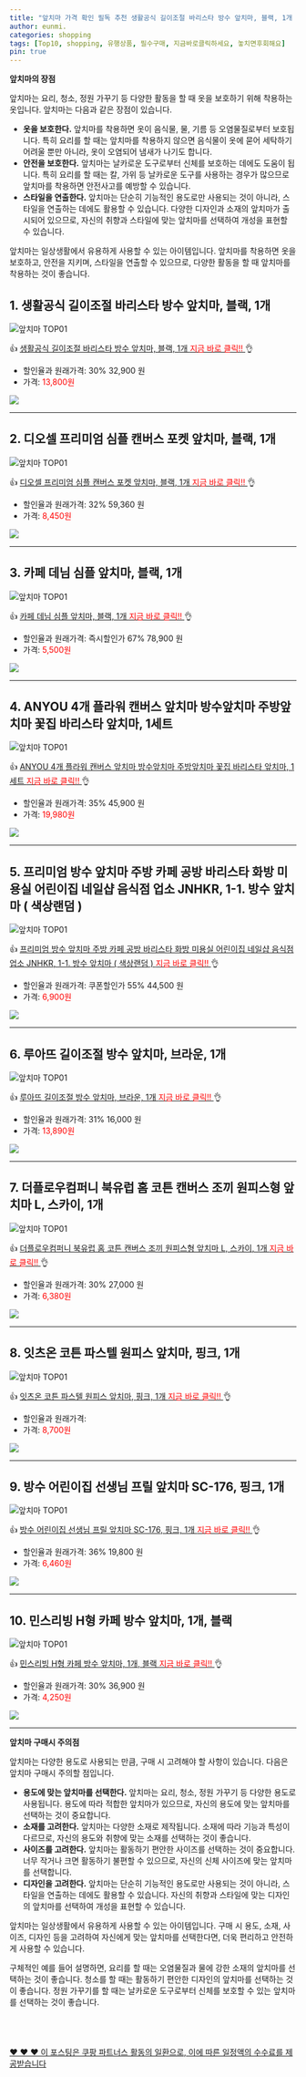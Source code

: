 ```yaml
---
title: "앞치마 가격 확인 필독 추천 생활공식 길이조절 바리스타 방수 앞치마, 블랙, 1개 비교 장점 구매가이드"
author: eunmi.
categories: shopping
tags: [Top10, shopping, 유행상품, 필수구매, 지금바로클릭하세요, 놓치면후회해요]
pin: true
---
```

**앞치마의 장점**

앞치마는 요리, 청소, 정원 가꾸기 등 다양한 활동을 할 때 옷을 보호하기 위해 착용하는 옷입니다. 앞치마는 다음과 같은 장점이 있습니다.

* **옷을 보호한다.** 앞치마를 착용하면 옷이 음식물, 물, 기름 등 오염물질로부터 보호됩니다. 특히 요리를 할 때는 앞치마를 착용하지 않으면 음식물이 옷에 묻어 세탁하기 어려울 뿐만 아니라, 옷이 오염되어 냄새가 나기도 합니다.
* **안전을 보호한다.** 앞치마는 날카로운 도구로부터 신체를 보호하는 데에도 도움이 됩니다. 특히 요리를 할 때는 칼, 가위 등 날카로운 도구를 사용하는 경우가 많으므로 앞치마를 착용하면 안전사고를 예방할 수 있습니다.
* **스타일을 연출한다.** 앞치마는 단순히 기능적인 용도로만 사용되는 것이 아니라, 스타일을 연출하는 데에도 활용할 수 있습니다. 다양한 디자인과 소재의 앞치마가 출시되어 있으므로, 자신의 취향과 스타일에 맞는 앞치마를 선택하여 개성을 표현할 수 있습니다.

앞치마는 일상생활에서 유용하게 사용할 수 있는 아이템입니다. 앞치마를 착용하면 옷을 보호하고, 안전을 지키며, 스타일을 연출할 수 있으므로, 다양한 활동을 할 때 앞치마를 착용하는 것이 좋습니다.

   

## 1. 생활공식 길이조절 바리스타 방수 앞치마, 블랙, 1개

![앞치마 TOP01](https://thumbnail7.coupangcdn.com/thumbnails/remote/230x230ex/image/retail/images/2976874125525923-89b6e99b-abf1-4038-9845-3f6daa54665a.jpg)


👍 [생활공식 길이조절 바리스타 방수 앞치마, 블랙, 1개 <font color=red> 지금 바로 클릭!! </font> ](https://link.coupang.com/re/AFFSDP?lptag=AF3617701&subid=GithubCoopas&pageKey=6444077589&traceid=V0-153&itemId=13959813193&vendorItemId=81208855137) 👌 


- 할인율과 원래가격: 30%  32,900   원
- 가격: <span style='color:red'>13,800원</span>

[![](/discount_price.png)](https://link.coupang.com/re/AFFSDP?lptag=AF3617701&subid=GithubCoopas&pageKey=6444077589&traceid=V0-153&itemId=13959813193&vendorItemId=81208855137)

---


   

## 2. 디오셀 프리미엄 심플 캔버스 포켓 앞치마, 블랙, 1개

![앞치마 TOP01](https://thumbnail7.coupangcdn.com/thumbnails/remote/230x230ex/image/retail/images/9520408818532247-ce722b06-7f41-4166-b5a4-29f3106ca07a.jpg)


👍 [디오셀 프리미엄 심플 캔버스 포켓 앞치마, 블랙, 1개 <font color=red> 지금 바로 클릭!! </font> ](https://link.coupang.com/re/AFFSDP?lptag=AF3617701&subid=GithubCoopas&pageKey=7110400280&traceid=V0-153&itemId=17773505321&vendorItemId=78530288061) 👌 


- 할인율과 원래가격: 32%  59,360   원
- 가격: <span style='color:red'>8,450원</span>

[![](/discount_price.png)](https://link.coupang.com/re/AFFSDP?lptag=AF3617701&subid=GithubCoopas&pageKey=7110400280&traceid=V0-153&itemId=17773505321&vendorItemId=78530288061)

---


   

## 3. 카페 데님 심플 앞치마, 블랙, 1개

![앞치마 TOP01](https://thumbnail7.coupangcdn.com/thumbnails/remote/230x230ex/image/retail/images/2021/05/27/18/1/c21284c0-8abb-4fff-a94a-c20a75a4c7c9.jpg)


👍 [카페 데님 심플 앞치마, 블랙, 1개 <font color=red> 지금 바로 클릭!! </font> ](https://link.coupang.com/re/AFFSDP?lptag=AF3617701&subid=GithubCoopas&pageKey=5581660993&traceid=V0-153&itemId=8922477059&vendorItemId=76209065112) 👌 


- 할인율과 원래가격: 즉시할인가 67%  78,900   원
- 가격: <span style='color:red'>5,500원</span>

[![](/discount_price.png)](https://link.coupang.com/re/AFFSDP?lptag=AF3617701&subid=GithubCoopas&pageKey=5581660993&traceid=V0-153&itemId=8922477059&vendorItemId=76209065112)

---


   

## 4. ANYOU 4개 플라워 캔버스 앞치마 방수앞치마 주방앞치마 꽃집 바리스타 앞치마, 1세트

![앞치마 TOP01](https://thumbnail7.coupangcdn.com/thumbnails/remote/230x230ex/image/vendor_inventory/f8c9/9459379f8edbf78051cd66132a5ef7b2db8436954ce41c2633058214996d.jpg)


👍 [ANYOU 4개 플라워 캔버스 앞치마 방수앞치마 주방앞치마 꽃집 바리스타 앞치마, 1세트 <font color=red> 지금 바로 클릭!! </font> ](https://link.coupang.com/re/AFFSDP?lptag=AF3617701&subid=GithubCoopas&pageKey=7173035726&traceid=V0-153&itemId=18075560662&vendorItemId=87403122113) 👌 


- 할인율과 원래가격: 35%  45,900   원
- 가격: <span style='color:red'>19,980원</span>

[![](/discount_price.png)](https://link.coupang.com/re/AFFSDP?lptag=AF3617701&subid=GithubCoopas&pageKey=7173035726&traceid=V0-153&itemId=18075560662&vendorItemId=87403122113)

---


   

## 5. 프리미엄 방수 앞치마 주방 카페 공방 바리스타 화방 미용실 어린이집 네일샵 음식점 업소 JNHKR, 1-1. 방수 앞치마 ( 색상랜덤 )

![앞치마 TOP01](https://thumbnail9.coupangcdn.com/thumbnails/remote/230x230ex/image/vendor_inventory/e215/faaf1fc09e75884d376f743a02b4ea1552c8c8f8e107efcf94b48943fe95.jpg)


👍 [프리미엄 방수 앞치마 주방 카페 공방 바리스타 화방 미용실 어린이집 네일샵 음식점 업소 JNHKR, 1-1. 방수 앞치마 ( 색상랜덤 ) <font color=red> 지금 바로 클릭!! </font> ](https://link.coupang.com/re/AFFSDP?lptag=AF3617701&subid=GithubCoopas&pageKey=7432794706&traceid=V0-153&itemId=19308555175&vendorItemId=86422865629) 👌 


- 할인율과 원래가격: 쿠폰할인가 55%  44,500   원
- 가격: <span style='color:red'>6,900원</span>

[![](/discount_price.png)](https://link.coupang.com/re/AFFSDP?lptag=AF3617701&subid=GithubCoopas&pageKey=7432794706&traceid=V0-153&itemId=19308555175&vendorItemId=86422865629)

---


   

## 6. 루아뜨 길이조절 방수 앞치마, 브라운, 1개

![앞치마 TOP01](https://thumbnail10.coupangcdn.com/thumbnails/remote/230x230ex/image/rs_quotation_api/avfvlppe/81ccbd379cd6462da47bed2abded7db9.jpg)


👍 [루아뜨 길이조절 방수 앞치마, 브라운, 1개 <font color=red> 지금 바로 클릭!! </font> ](https://link.coupang.com/re/AFFSDP?lptag=AF3617701&subid=GithubCoopas&pageKey=7371092892&traceid=V0-153&itemId=19014199145&vendorItemId=86138790653) 👌 


- 할인율과 원래가격: 31%  16,000   원
- 가격: <span style='color:red'>13,890원</span>

[![](/discount_price.png)](https://link.coupang.com/re/AFFSDP?lptag=AF3617701&subid=GithubCoopas&pageKey=7371092892&traceid=V0-153&itemId=19014199145&vendorItemId=86138790653)

---


   

## 7. 더플로우컴퍼니 북유럽 홈 코튼 캔버스 조끼 원피스형 앞치마 L, 스카이, 1개

![앞치마 TOP01](https://thumbnail7.coupangcdn.com/thumbnails/remote/230x230ex/image/retail/images/2020/07/21/16/1/38931e87-fc29-4e21-82fc-d41aca43040d.jpg)


👍 [더플로우컴퍼니 북유럽 홈 코튼 캔버스 조끼 원피스형 앞치마 L, 스카이, 1개 <font color=red> 지금 바로 클릭!! </font> ](https://link.coupang.com/re/AFFSDP?lptag=AF3617701&subid=GithubCoopas&pageKey=1853482813&traceid=V0-153&itemId=3150557300&vendorItemId=71138141144) 👌 


- 할인율과 원래가격: 30%  27,000   원
- 가격: <span style='color:red'>6,380원</span>

[![](/discount_price.png)](https://link.coupang.com/re/AFFSDP?lptag=AF3617701&subid=GithubCoopas&pageKey=1853482813&traceid=V0-153&itemId=3150557300&vendorItemId=71138141144)

---


   

## 8. 잇츠온 코튼 파스텔 원피스 앞치마, 핑크, 1개

![앞치마 TOP01](https://thumbnail8.coupangcdn.com/thumbnails/remote/230x230ex/image/retail/images/1364559359362429-73bec633-e3a8-4e65-8a2b-4e827cbd7c63.jpg)


👍 [잇츠온 코튼 파스텔 원피스 앞치마, 핑크, 1개 <font color=red> 지금 바로 클릭!! </font> ](https://link.coupang.com/re/AFFSDP?lptag=AF3617701&subid=GithubCoopas&pageKey=6310411409&traceid=V0-153&itemId=13095090600&vendorItemId=70360663237) 👌 


- 할인율과 원래가격: 
- 가격: <span style='color:red'>8,700원</span>

[![](/discount_price.png)](https://link.coupang.com/re/AFFSDP?lptag=AF3617701&subid=GithubCoopas&pageKey=6310411409&traceid=V0-153&itemId=13095090600&vendorItemId=70360663237)

---


   

## 9. 방수 어린이집 선생님 프릴 앞치마 SC-176, 핑크, 1개

![앞치마 TOP01](https://thumbnail10.coupangcdn.com/thumbnails/remote/230x230ex/image/rs_quotation_api/xqyaxqxv/307c98eef343407a9d2930fa799bde3c.jpg)


👍 [방수 어린이집 선생님 프릴 앞치마 SC-176, 핑크, 1개 <font color=red> 지금 바로 클릭!! </font> ](https://link.coupang.com/re/AFFSDP?lptag=AF3617701&subid=GithubCoopas&pageKey=7126373293&traceid=V0-153&itemId=17855094902&vendorItemId=85018423550) 👌 


- 할인율과 원래가격: 36%  19,800   원
- 가격: <span style='color:red'>6,460원</span>

[![](/discount_price.png)](https://link.coupang.com/re/AFFSDP?lptag=AF3617701&subid=GithubCoopas&pageKey=7126373293&traceid=V0-153&itemId=17855094902&vendorItemId=85018423550)

---


   

## 10. 민스리빙 H형 카페 방수 앞치마, 1개, 블랙

![앞치마 TOP01](https://thumbnail10.coupangcdn.com/thumbnails/remote/230x230ex/image/retail/images/2023/09/05/16/2/ef57b291-3baf-4530-9ad7-3b7140142958.jpg)


👍 [민스리빙 H형 카페 방수 앞치마, 1개, 블랙 <font color=red> 지금 바로 클릭!! </font> ](https://link.coupang.com/re/AFFSDP?lptag=AF3617701&subid=GithubCoopas&pageKey=6765563911&traceid=V0-153&itemId=19902044371&vendorItemId=87089146693) 👌 


- 할인율과 원래가격: 30%  36,900   원
- 가격: <span style='color:red'>4,250원</span>

[![](/discount_price.png)](https://link.coupang.com/re/AFFSDP?lptag=AF3617701&subid=GithubCoopas&pageKey=6765563911&traceid=V0-153&itemId=19902044371&vendorItemId=87089146693)

---
**앞치마 구매시 주의점**

앞치마는 다양한 용도로 사용되는 만큼, 구매 시 고려해야 할 사항이 있습니다. 다음은 앞치마 구매시 주의할 점입니다.

* **용도에 맞는 앞치마를 선택한다.** 앞치마는 요리, 청소, 정원 가꾸기 등 다양한 용도로 사용됩니다. 용도에 따라 적합한 앞치마가 있으므로, 자신의 용도에 맞는 앞치마를 선택하는 것이 중요합니다.
* **소재를 고려한다.** 앞치마는 다양한 소재로 제작됩니다. 소재에 따라 기능과 특성이 다르므로, 자신의 용도와 취향에 맞는 소재를 선택하는 것이 좋습니다.
* **사이즈를 고려한다.** 앞치마는 활동하기 편안한 사이즈를 선택하는 것이 중요합니다. 너무 작거나 크면 활동하기 불편할 수 있으므로, 자신의 신체 사이즈에 맞는 앞치마를 선택합니다.
* **디자인을 고려한다.** 앞치마는 단순히 기능적인 용도로만 사용되는 것이 아니라, 스타일을 연출하는 데에도 활용할 수 있습니다. 자신의 취향과 스타일에 맞는 디자인의 앞치마를 선택하여 개성을 표현할 수 있습니다.

앞치마는 일상생활에서 유용하게 사용할 수 있는 아이템입니다. 구매 시 용도, 소재, 사이즈, 디자인 등을 고려하여 자신에게 맞는 앞치마를 선택한다면, 더욱 편리하고 안전하게 사용할 수 있습니다.

구체적인 예를 들어 설명하면, 요리를 할 때는 오염물질과 물에 강한 소재의 앞치마를 선택하는 것이 좋습니다. 청소를 할 때는 활동하기 편안한 디자인의 앞치마를 선택하는 것이 좋습니다. 정원 가꾸기를 할 때는 날카로운 도구로부터 신체를 보호할 수 있는 앞치마를 선택하는 것이 좋습니다.<br><br><br><br><br> [ ❤ ❤ ❤ 이 포스팅은 쿠팡 파트너스 활동의 일환으로, 이에 따른 일정액의 수수료를 제공받습니다](https://link.coupang.com/a/bcEFyh)